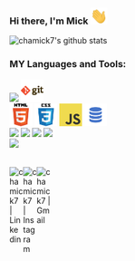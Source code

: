 ### Hi there, I'm Mick <img src="https://github.com/chamick7/chamick7/blob/main/img/Hi.gif" width="30px" />


![chamick7's github stats](https://github-readme-stats.vercel.app/api?username=chamick7&show_icons=true&hide_border=true)


### MY Languages and Tools:

<code><a href = "https://code.visualstudio.com/"><img height="40" src="https://upload.wikimedia.org/wikipedia/commons/thumb/9/9a/Visual_Studio_Code_1.35_icon.svg/1200px-Visual_Studio_Code_1.35_icon.svg.png"></a></code>
<code><a href = "https://git-scm.com/"><img height="40" src="https://raw.githubusercontent.com/github/explore/80688e429a7d4ef2fca1e82350fe8e3517d3494d/topics/git/git.png"></a></code>
<br>
<code><a href = "https://developer.mozilla.org/en-US/docs/Web/Guide/HTML/HTML5"><img height="40" src="https://raw.githubusercontent.com/github/explore/80688e429a7d4ef2fca1e82350fe8e3517d3494d/topics/html/html.png"></a></code>
<code><a href = "https://developer.mozilla.org/en-US/docs/Archive/CSS3"><img height="40" src="https://raw.githubusercontent.com/github/explore/80688e429a7d4ef2fca1e82350fe8e3517d3494d/topics/css/css.png"></a></code>
<code><a href = "https://developer.mozilla.org/en-US/docs/Web/JavaScript"><img height="40" src="https://raw.githubusercontent.com/github/explore/80688e429a7d4ef2fca1e82350fe8e3517d3494d/topics/javascript/javascript.png"></a></code>
<code><a href = "https://www.w3schools.com/sql/"><img height="40" src="https://raw.githubusercontent.com/github/explore/80688e429a7d4ef2fca1e82350fe8e3517d3494d/topics/sql/sql.png"></a></code>
<br>
<code><a href = "https://reactjs.org/"><img height="40" src="https://upload.wikimedia.org/wikipedia/commons/thumb/a/a7/React-icon.svg/512px-React-icon.svg.png"></a></code>
<code><a href = "https://nodejs.org/"><img height="40" src="https://seeklogo.com/images/N/nodejs-logo-FBE122E377-seeklogo.com.png"></a></code>
<code><a href = "https://nextjs.org/"><img height="40" src="https://cdn.worldvectorlogo.com/logos/next-js.svg"></a></code>
<code><a href = "https://golang.org/"><img height="40" src="https://cdn.worldvectorlogo.com/logos/golang-gopher.svg"></a></code>
<br>
<code><a href = "https://www.digitalocean.com/"><img height="40" src="https://cdn.worldvectorlogo.com/logos/digitalocean-icon-1.svg"></a></code>

<br>

  <a href="https://in.linkedin.com/in/TheDudeThatCode">
      <img align="left" alt="chamick7 | Linkedin" width="24px" src="https://github.com/chamick7/chamick7/img/Linkedin.svg" />
   </a>
   <a href="https://www.instagram.com/cha_mick7/">
      <img align="left" alt="chamick7 | Instagram" width="24px" src="https://github.com/chamick7/chamick7/img/Instagram.svg" />
   </a>
   <a href="mailto:sw.chal7@gmail.com">
      <img align="left" alt="chamick7 | Gmail" width="26px" src="https://github.com//chamick7/chamick7/img/Gmail.svg" />
   </a>

<br>
